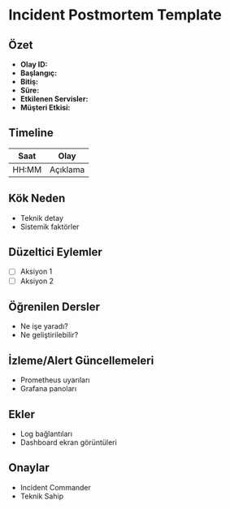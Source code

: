 # Incident Postmortem Template

## Özet
- **Olay ID:**
- **Başlangıç:**
- **Bitiş:**
- **Süre:**
- **Etkilenen Servisler:**
- **Müşteri Etkisi:**

## Timeline
Saat | Olay
---- | ----
HH:MM | Açıklama

## Kök Neden
- Teknik detay
- Sistemik faktörler

## Düzeltici Eylemler
- [ ] Aksiyon 1
- [ ] Aksiyon 2

## Öğrenilen Dersler
- Ne işe yaradı?
- Ne geliştirilebilir?

## İzleme/Alert Güncellemeleri
- Prometheus uyarıları
- Grafana panoları

## Ekler
- Log bağlantıları
- Dashboard ekran görüntüleri

## Onaylar
- Incident Commander
- Teknik Sahip
